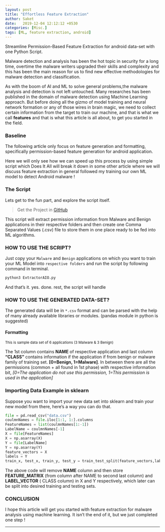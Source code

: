 ```yaml
---
layout: post
title: "Effortless Feature Extraction"
author: Saket
date:   2019-12-04 12:12:12 +0530
categories: [Misc.]
tags: [ML, feature extraction, android]
---
```


<div class="message">
Streamline Permission-Based Feature Extraction for android data-set with one Python Script.
</div>

Malware detection and analysis has been the hot topic in security for a long time, overtime the malware writers upgraded their skills and complexity and this has been the main reason for us to find new effective methodologies for malware detection and classification.
<!--more-->
As with the boom of AI and ML to solve general problems,the malware analysis and detection is not left untouched. Many researches has been published in the domain of malware detection using Machine Learning approach. But before doing all the gizmo of model training and neural network formation or any of those wires in brain magic, we need to collect certain information from the target to train our machine, and that is what we call **features** and that is what this article is all about, to get you started in the field.

### Baseline

The following article only focus on feature generation and formatting, specifically permission-based feature generation for android application.

Here we will only see how we can speed up this process by using simple script which Does It All will break it down in some other article where we will discuss feature extraction in general followed my training our own ML model to detect Android malware !

### The Script

Lets get to the fun part, and explore the script itself.

> Get the Project in [GitHub](https://github.com/Saket-Upadhyay/Android-Permission-Extraction-and-Dataset-Creation-with-Python)

This script will extract permission information from Malware and Benign applications in their respective folders and then create one Comma Separated Values (.csv) file to store them in one place ready to be fed into ML algorithms.

### HOW TO USE THE SCRIPT?

Just copy your `Malware` and `Benign` applications on which you want to train your ML Model into `respective folders` and run the script by following command in terminal.

```bash
python3 ExtractorAIO.py
```
And that’s it. yes. done. rest, the script will handle

### HOW TO USE THE GENERATED DATA-SET?

The generated data will be in `*.csv` format and can be parsed with the help of many already available libraries or modules. (pandas module in python is suggested)

#### Formatting

<script src="https://gist.github.com/Saket-Upadhyay/e713aa3fe50fd68895c0b50ebf83508b.js"></script>


<sup>This is sample data set of 6 applications (3 Malware & 3 Benign)</sup>

The 1st column contains **NAME** of respective application and last column **“CLASS”** contains information if the application if from benign or malware family of training set. **[0=Benign, 1=Malware]**. In between there are all the permissions (common + all found in 1st phase) with respective information bit, *[0=The application do not use this permission, 1=This permission is used in the application]*

### Importing Data Example in sklearn

Suppose you want to import your new data set into sklearn and train your new model from there, here’s a way you can do that.

```python
file = pd.read_csv("data.csv")
coulmnNames = file.iloc[1:1, 1:].columns
FeatureNames = list(coulmnNames[1:-1])
LabelName = coulmnNames[-1]
X = file[FeatureNames]
X = np.asarray(X)
Y = file[LabelName]
Y = np.asarray(Y)
feature_vectors = X
labels = Y
train_x, test_x, train_y, test_y = train_test_split(feature_vectors,labels,test_size=0.2)
```
The above code will remove **NAME** column and then store **FEATURE_MATRIX** (from column after  NAME  to second last column) and **LABEL_VECTOR** ( CLASS column) in X and Y respectively, which later can be split into desired training and testing sets.

### CONCLUSION

I hope this article will get you started with feature extraction for malware analysis using machine learning. It isn’t the end of it, but we just completed one step !

---